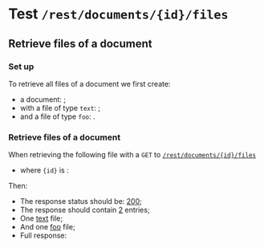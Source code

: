 # Test `/rest/documents/{id}/files`

## Retrieve files of a document

### Set up

[ ](- "createDocumentWithTwoFiles()")
[ ](- "createDocumentWithTwoFiles()")
[ ](- "createDocumentWithTwoFiles()")

To retrieve all files of a document we first create:

 - a document: [ ](- "c:echo=getDocId()");
 - with a file of type `text`: [ ](- "c:echo=getTextFileId()");
 - and a file of type `foo`: [ ](- "c:echo=getFooFileId()").

### Retrieve files of a document
When retrieving the following file with a `GET` to [`/rest/documents/{id}/files`](- "#getEndpoint") 

 - where `{id}` is [ ](- "c:echo=getDocId()"):

[ ](- "#retrieveResult=retrieve(#getEndpoint, getDocId())")

Then:

 - The response status should be: [200](- "?=#retrieveResult.status");
 - The response should contain [2](- "?=#retrieveResult.count") entries;
 - One [text](- "?=#retrieveResult.type1") file;
 - And one [foo](- "?=#retrieveResult.type2") file;
 - Full response:

[ ](- "ext:embed=#retrieveResult.body")

